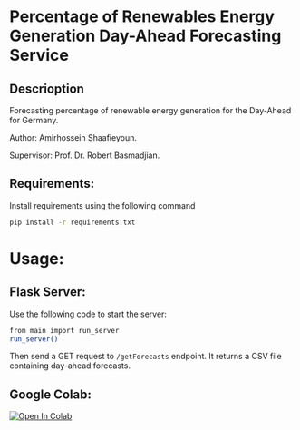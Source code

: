 # Percentage of Renewables Energy Generation Day-Ahead Forecasting Service 
## Descrioption
Forecasting percentage of renewable energy generation for the Day-Ahead for Germany.

Author: Amirhossein Shaafieyoun.

Supervisor: Prof. Dr. Robert Basmadjian.


## Requirements:
Install requirements using the following command
```bash
pip install -r requirements.txt
```


# Usage:

## Flask Server:
Use the following code to start the server:
```bash
from main import run_server
run_server()
```

Then send a GET request to `/getForecasts` endpoint. 
It returns a CSV file containing day-ahead forecasts.

## Google Colab:
[![Open In Colab](https://colab.research.google.com/assets/colab-badge.svg)](https://colab.research.google.com/drive/1xNS2hNAQXoVFncymC0HRh8YThbVVAsGn)

